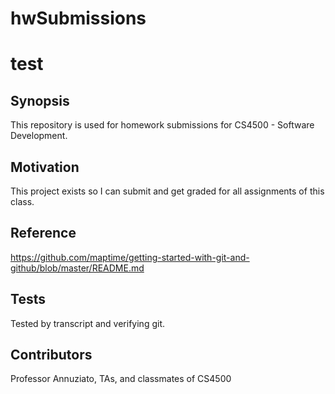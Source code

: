 # hwSubmissions

# test
## Synopsis

This repository is used for homework submissions for CS4500 - Software Development.

## Motivation

This project exists so I can submit and get graded for all assignments of this class. 

## Reference

https://github.com/maptime/getting-started-with-git-and-github/blob/master/README.md

## Tests

Tested by transcript and verifying git.

## Contributors

Professor Annuziato, TAs, and classmates of CS4500
